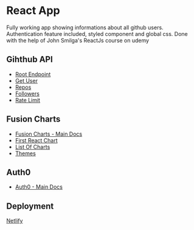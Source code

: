 # React App
Fully working app showing informations about all github users. Authentication feature included, styled component and global css. 
Done with the help of John Smilga's ReactJs course on udemy

## Gihthub API

- [Root Endpoint](https://api.github.com)
- [Get User](https://api.github.com/users/wesbos)
- [Repos](https://api.github.com/users/fakhredineOuahaqi/repos?per_page=100)
- [Followers](https://api.github.com/users/fakhredineOuahaqi/followers)
- [Rate Limit](https://api.github.com/rate_limit)

## Fusion Charts

- [Fusion Charts - Main Docs](https://www.fusioncharts.com/)
- [First React Chart](https://www.fusioncharts.com/dev/getting-started/react/your-first-chart-using-react)
- [List Of Charts](https://www.fusioncharts.com/dev/chart-guide/list-of-charts)
- [Themes](https://www.fusioncharts.com/dev/themes/introduction-to-themes)

## Auth0

- [Auth0 - Main Docs](https://auth0.com/)

## Deployment

[Netlify](https://fakhredine-react-githubsearchusers.netlify.app/)


